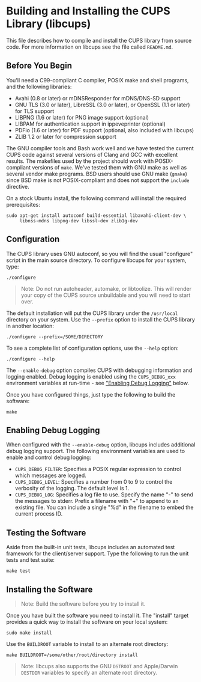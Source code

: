 Building and Installing the CUPS Library (libcups)
==================================================

This file describes how to compile and install the CUPS library from source
code.  For more information on libcups see the file called `README.md`.


Before You Begin
----------------

You'll need a C99-compliant C compiler, POSIX make and shell programs, and the
following libraries:

- Avahi (0.8 or later) or mDNSResponder for mDNS/DNS-SD support
- GNU TLS (3.0 or later), LibreSSL (3.0 or later), or OpenSSL (1.1 or later)
  for TLS support
- LIBPNG (1.6 or later) for PNG image support (optional)
- LIBPAM for authentication support in ippeveprinter (optional)
- PDFio (1.6 or later) for PDF support (optional, also included with libcups)
- ZLIB 1.2 or later for compression support

The GNU compiler tools and Bash work well and we have tested the current CUPS
code against several versions of Clang and GCC with excellent results.  The
makefiles used by the project should work with POSIX-compliant versions of
`make`.  We've tested them with GNU make as well as several vendor make
programs.  BSD users should use GNU make (`gmake`) since BSD make is not
POSIX-compliant and does not support the `include` directive.

On a stock Ubuntu install, the following command will install the required
prerequisites:

    sudo apt-get install autoconf build-essential libavahi-client-dev \
         libnss-mdns libpng-dev libssl-dev zlib1g-dev


Configuration
-------------

The CUPS library uses GNU autoconf, so you will find the usual "configure"
script in the main source directory.  To configure libcups for your system,
type:

    ./configure

> Note: Do not run autoheader, automake, or libtoolize.  This will render your
> copy of the CUPS source unbuildable and you will need to start over.

The default installation will put the CUPS library under the `/usr/local`
directory on your system.  Use the `--prefix` option to install the CUPS library
in another location:

    ./configure --prefix=/SOME/DIRECTORY

To see a complete list of configuration options, use the `--help` option:

    ./configure --help

The `--enable-debug` option compiles CUPS with debugging information and logging
enabled.  Debug logging is enabled using the `CUPS_DEBUG_xxx` environment
variables at run-time - see ["Enabling Debug Logging"](#enabling-debug-logging)
below.

Once you have configured things, just type the following to build the software:

    make


Enabling Debug Logging
----------------------

When configured with the `--enable-debug` option, libcups includes additional
debug logging support.  The following environment variables are used to enable
and control debug logging:

- `CUPS_DEBUG_FILTER`: Specifies a POSIX regular expression to control which
  messages are logged.
- `CUPS_DEBUG_LEVEL`: Specifies a number from 0 to 9 to control the verbosity of
  the logging. The default level is 1.
- `CUPS_DEBUG_LOG`: Specifies a log file to use.  Specify the name "-" to send
  the messages to stderr.  Prefix a filename with "+" to append to an existing
  file.  You can include a single "%d" in the filename to embed the current
  process ID.


Testing the Software
--------------------

Aside from the built-in unit tests, libcups includes an automated test framework
for the client/server support.  Type the following to run the unit tests and
test suite:

    make test


Installing the Software
-----------------------

> Note: Build the software before you try to install it.

Once you have built the software you need to install it.  The "install" target
provides a quick way to install the software on your local system:

    sudo make install

Use the `BUILDROOT` variable to install to an alternate root directory:

    make BUILDROOT=/some/other/root/directory install

> Note: libcups also supports the GNU `DSTROOT` and Apple/Darwin `DESTDIR`
> variables to specify an alternate root directory.

